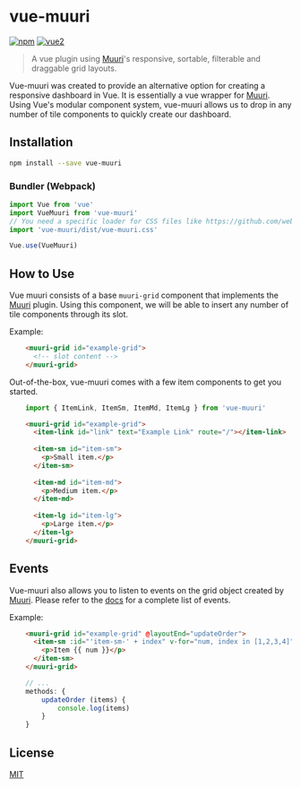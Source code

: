 # vue-muuri

[![npm](https://img.shields.io/npm/v/vue-muuri.svg)](https://www.npmjs.com/package/vue-muuri) [![vue2](https://img.shields.io/badge/vue-2.x-brightgreen.svg)](https://vuejs.org/)

> A vue plugin using [Muuri](https://github.com/haltu/muuri)'s responsive, sortable, filterable and draggable grid layouts.

Vue-muuri was created to provide an alternative option for creating a responsive dashboard in Vue. It is essentially a vue wrapper for [Muuri](https://github.com/haltu/muuri). Using Vue's modular component system, vue-muuri allows us to drop in any number of tile components to quickly create our dashboard.

## Installation

```bash
npm install --save vue-muuri
```

### Bundler (Webpack)

```js
import Vue from 'vue'
import VueMuuri from 'vue-muuri'
// You need a specific loader for CSS files like https://github.com/webpack/css-loader
import 'vue-muuri/dist/vue-muuri.css'

Vue.use(VueMuuri)
```

## How to Use

Vue muuri consists of a base `muuri-grid` component that implements the [Muuri](https://github.com/haltu/muuri) plugin. Using this component, we will be able to insert any number of tile components through its slot.

Example:
```html
    <muuri-grid id="example-grid">
      <!-- slot content -->
    </muuri-grid>
```

Out-of-the-box, vue-muuri comes with a few item components to get you started.
```js
    import { ItemLink, ItemSm, ItemMd, ItemLg } from 'vue-muuri'
```

```html
    <muuri-grid id="example-grid">
      <item-link id="link" text="Example Link" route="/"></item-link>
      
      <item-sm id="item-sm">
        <p>Small item.</p>
      </item-sm>
      
      <item-md id="item-md">
        <p>Medium item.</p>
      </item-md>
      
      <item-lg id="item-lg">
        <p>Large item.</p>
      </item-lg>
    </muuri-grid>
```

## Events

Vue-muuri also allows you to listen to events on the grid object created by [Muuri](https://github.com/haltu/muuri). Please refer to the [docs](https://github.com/haltu/muuri) for a complete list of events.

Example:
```html
    <muuri-grid id="example-grid" @layoutEnd="updateOrder">
      <item-sm :id="'item-sm-' + index" v-for="num, index in [1,2,3,4]">
        <p>Item {{ num }}</p>
      </item-sm>
    </muuri-grid>
```

```js
    // ...
    methods: {
        updateOrder (items) {
            console.log(items)
        }
    }
```

## License

[MIT](http://opensource.org/licenses/MIT)
